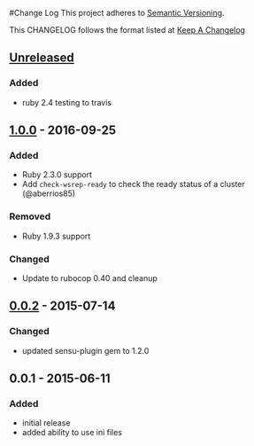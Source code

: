 #Change Log
This project adheres to [Semantic Versioning](http://semver.org/).

This CHANGELOG follows the format listed at [Keep A Changelog](http://keepachangelog.com/)

## [Unreleased]
### Added
- ruby 2.4 testing to travis

## [1.0.0] - 2016-09-25
### Added
- Ruby 2.3.0 support
- Add `check-wsrep-ready` to check the ready status of a cluster (@aberrios85)

### Removed
- Ruby 1.9.3 support

### Changed
- Update to rubocop 0.40 and cleanup

## [0.0.2] - 2015-07-14
### Changed
- updated sensu-plugin gem to 1.2.0

## 0.0.1 - 2015-06-11
### Added
- initial release
- added ability to use ini files

[Unreleased]: https://github.com/sensu-plugins/sensu-plugins-percona/compare/1.0.0...HEAD
[1.0.0]: https://github.com/sensu-plugins/sensu-plugins-percona/compare/0.0.2...1.0.0
[0.0.2]: https://github.com/sensu-plugins/sensu-plugins-percona/compare/0.0.1...0.0.2
